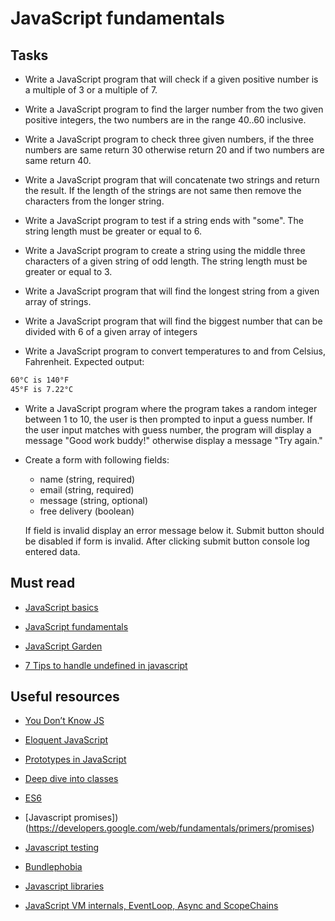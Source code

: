 # JavaScript fundamentals


## Tasks

- Write a JavaScript program that will check if a given positive number is a multiple of 3 or a multiple of 7.

- Write a JavaScript program to find the larger number from the two given positive integers, the two numbers are in the range 40..60 inclusive.

- Write a JavaScript program to check three given numbers, if the three numbers are same return 30 otherwise return 20 and if two numbers are same return 40.

- Write a JavaScript program that will concatenate two strings and return the result. If the length of the strings are not same then remove the characters from the longer string.

- Write a JavaScript program to test if a string ends with "some". The string length must be greater or equal to 6.

- Write a JavaScript program to create a string using the middle three characters of a given string of odd length. The string length must be greater or equal to 3.

- Write a JavaScript program that will find the longest string from a given array of strings.

- Write a JavaScript program that will find the biggest number that can be divided with 6 of a given array of integers

- Write a JavaScript program to convert temperatures to and from Celsius, Fahrenheit. Expected output:
```bash
60°C is 140°F
45°F is 7.22°C
```

- Write a JavaScript program where the program takes a random integer between 1 to 10, the user is then prompted to input a guess number. If the user input matches with guess number, the program will display a message "Good work buddy!" otherwise display a message "Try again."

- Create a form with following fields:
    - name (string, required)
    - email (string, required) 
    - message (string, optional)
    - free delivery (boolean) 

    If field is invalid display an error message below it. 
    Submit button should be disabled if form is invalid. After clicking submit button console log entered data.
       
## Must read

- [JavaScript basics](https://www.w3schools.com/js/default.asp)

- [JavaScript fundamentals](https://javascript.info/js)

- [JavaScript Garden](https://bonsaiden.github.io/JavaScript-Garden)

- [7 Tips to handle undefined in javascript](https://dmitripavlutin.com/7-tips-to-handle-undefined-in-javascript)

## Useful resources

 - [You Don’t Know JS](https://github.com/getify/You-Dont-Know-JS)
 
 - [Eloquent JavaScript](https://eloquentjavascript.net)
 
 - [Prototypes in JavaScript](https://hackernoon.com/prototypes-in-javascript-5bba2990e04b)
 
 - [Deep dive into classes](https://scotch.io/tutorials/better-javascript-with-es6-pt-ii-a-deep-dive-into-classes)
 
 - [ES6](http://marijnhaverbeke.nl/talks/es6_falsyvalues2015/#0)
  
 - [Javascript promises])(https://developers.google.com/web/fundamentals/primers/promises)
  
 - [Javascript testing](https://www.sitepoint.com/javascript-testing-unit-functional-integration)
 
 - [Bundlephobia](https://bundlephobia.com)
 
 - [Javascript libraries](https://www.javascripting.com)

 - [JavaScript VM internals, EventLoop, Async and ScopeChains](https://www.youtube.com/watch?v=QyUFheng6J0)
